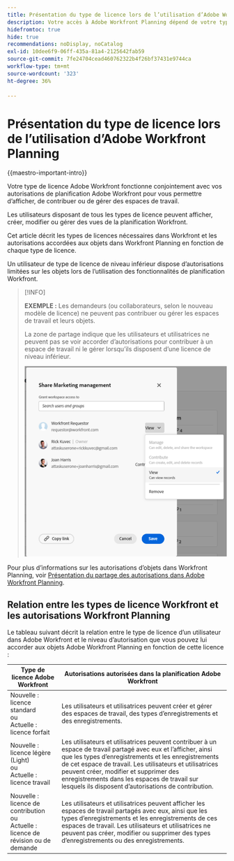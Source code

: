 ```yaml
---
title: Présentation du type de licence lors de l’utilisation d’Adobe Workfront Planning
description: Votre accès à Adobe Workfront Planning dépend de votre type de licence, en plus de vos autorisations d’accès aux objets.
hidefromtoc: true
hide: true
recommendations: noDisplay, noCatalog
exl-id: 10dee6f9-06ff-435a-81a4-2125642fab59
source-git-commit: 7fe24704cead460762322b4f26bf37431e9744ca
workflow-type: tm+mt
source-wordcount: '323'
ht-degree: 36%

---
```


<!--update the metadata with real things when making this public; also update the description with something like this: Not all users in the organization have the same access and permissions to use Adobe Workfront plannint. This article describes the levels of access that users could have to Adobe Workfront Planning. -->
<!--update the title and the metadata title if Workfront Planning is NOT its own product - because the title is too generic for it being a Workfront capability-->

# Présentation du type de licence lors de l’utilisation d’Adobe Workfront Planning

{{maestro-important-intro}}

Votre type de licence Adobe Workfront fonctionne conjointement avec vos autorisations de planification Adobe Workfront pour vous permettre d’afficher, de contribuer ou de gérer des espaces de travail. <!--add more objects here when we can grant other object-specific permissions-->

Les utilisateurs disposant de tous les types de licence peuvent afficher, créer, modifier ou gérer des vues de la planification Workfront.

Cet article décrit les types de licences nécessaires dans Workfront et les autorisations accordées aux objets dans Workfront Planning en fonction de chaque type de licence.

Un utilisateur de type de licence de niveau inférieur dispose d’autorisations limitées sur les objets lors de l’utilisation des fonctionnalités de planification Workfront.

>[!INFO]
>
>**EXEMPLE :** Les demandeurs (ou collaborateurs, selon le nouveau modèle de licence) ne peuvent pas contribuer ou gérer les espaces de travail et leurs objets.
>
>La zone de partage indique que les utilisateurs et utilisatrices ne peuvent pas se voir accorder d’autorisations pour contribuer à un espace de travail ni le gérer lorsqu’ils disposent d’une licence de niveau inférieur.
>
>![](assets/permissions-grayed-out-for-requestor-user.png)


Pour plus d’informations sur les autorisations d’objets dans Workfront Planning, voir [Présentation du partage des autorisations dans Adobe Workfront Planning](/help/quicksilver/maestro/access/sharing-permissions-overview.md).

## Relation entre les types de licence Workfront et les autorisations Workfront Planning

Le tableau suivant décrit la relation entre le type de licence d’un utilisateur dans Adobe Workfront et le niveau d’autorisation que vous pouvez lui accorder aux objets Adobe Workfront Planning en fonction de cette licence :


| Type de licence Adobe Workfront | Autorisations autorisées dans la planification Adobe Workfront |
|------------------------------------------------|-------------------------------------------------------------------------------------------------------------------------------------------------------------------------------|
| Nouvelle : licence standard <br> ou <br>Actuelle : licence forfait | Les utilisateurs et utilisatrices peuvent créer et gérer des espaces de travail, des types d’enregistrements et des enregistrements. |
| Nouvelle : licence légère (Light) <br> ou <br>Actuelle : licence travail | Les utilisateurs et utilisatrices peuvent contribuer à un espace de travail partagé avec eux et l’afficher, ainsi que les types d’enregistrements et les enregistrements de cet espace de travail.  Les utilisateurs et utilisatrices peuvent créer, modifier et supprimer des enregistrements dans les espaces de travail sur lesquels ils disposent d’autorisations de contribution. |
| Nouvelle : licence de contribution <br> ou <br>Actuelle : licence de révision ou de demande | Les utilisateurs et utilisatrices peuvent afficher les espaces de travail partagés avec eux, ainsi que les types d’enregistrements et les enregistrements de ces espaces de travail. Les utilisateurs et utilisatrices ne peuvent pas créer, modifier ou supprimer des types d’enregistrements ou des enregistrements. |
